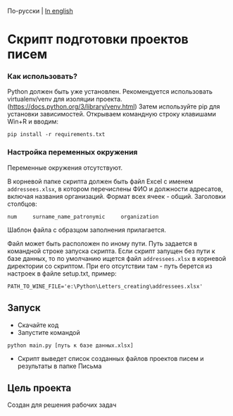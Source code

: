 По-русски | [In english](docs_eng/README.md)
# Скрипт подготовки проектов писем


### Как использовать?
Python должен быть уже установлен.
Рекомендуется использовать virtualenv/venv для изоляции проекта.
(https://docs.python.org/3/library/venv.html)
Затем используйте pip для установки зависимостей.
Открываем командную строку клавишами Win+R и вводим:
```commandline
pip install -r requirements.txt
```


### Настройка переменных окружения
Переменные окружения отсутствуют.

В корневой папке скрипта должен быть файл Excel с именем ``addressees.xlsx``, 
в котором перечислены ФИО и должности адресатов, включая названия организаций.
Формат всех ячеек - общий. Заголовки столбцов:
```
num	    surname_name_patronymic	    organization
```
Шаблон файла с образцом заполнения прилагается.

Файл может быть расположен по иному пути. 
Путь задается в командной строке запуска скрипта. Если скрипт запущен без пути к базе данных, 
то по умолчанию ищется файл ``addressees.xlsx`` в корневой директории со скриптом. 
При его отсутствии там - путь берется из настроек в файле setup.txt, пример:
```
PATH_TO_WINE_FILE='e:\Python\Letters_creating\addressees.xlsx'
```


## Запуск

- Скачайте код
- Запустите командой 
```commandline
python main.py [путь к базе данных.xlsx]
```
- Скрипт выведет список созданных файлов проектов писем и результаты в папке Письма 


## Цель проекта
Создан для решения рабочих задач
